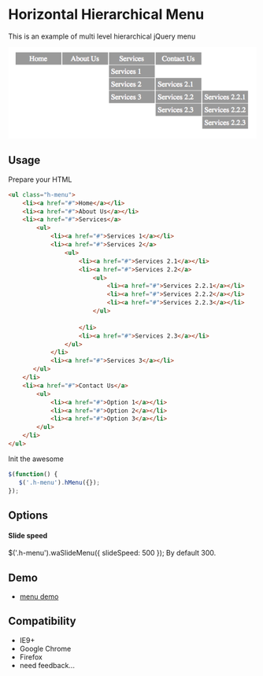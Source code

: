 # Horizontal Hierarchical Menu

This is an example of multi level hierarchical jQuery menu


![Simple Horizontal Hierarchical Menu](hierarchical_menu.png)



## Usage

Prepare your HTML

```html
<ul class="h-menu">
	<li><a href="#">Home</a></li>
    <li><a href="#">About Us</a></li>
    <li><a href="#">Services</a>
    	<ul>
        	<li><a href="#">Services 1</a></li>
            <li><a href="#">Services 2</a>
                <ul>
                    <li><a href="#">Services 2.1</a></li>
                    <li><a href="#">Services 2.2</a>
                        <ul>
                            <li><a href="#">Services 2.2.1</a></li>
                            <li><a href="#">Services 2.2.2</a></li>
                            <li><a href="#">Services 2.2.3</a></li>
                        </ul> 
                    
                    </li>
                    <li><a href="#">Services 2.3</a></li>
                </ul> 
            </li>
            <li><a href="#">Services 3</a></li>
       </ul>    
    </li>
    <li><a href="#">Contact Us</a>
        <ul>
        	<li><a href="#">Option 1</a></li>
            <li><a href="#">Option 2</a></li>
            <li><a href="#">Option 3</a></li>  
        </ul>
    </li>  
</ul>
```

Init the awesome

```javascript
$(function() {
   $('.h-menu').hMenu({});
});
```

## Options

#### Slide speed

$('.h-menu').waSlideMenu({
    slideSpeed: 500
});
By default 300.

## Demo

 - [menu demo](http://yuliyawebdevelopment.com/demos/hierarchical-menu/)
 
 
## Compatibility

* IE9+
* Google Chrome
* Firefox
* need feedback...

